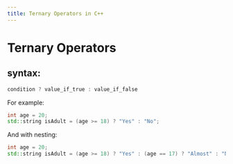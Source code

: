 ```yaml
---
title: Ternary Operators in C++
---
```

# Ternary Operators 

## syntax:

```cpp
condition ? value_if_true : value_if_false
```

For example:

```cpp
int age = 20;
std::string isAdult = (age >= 18) ? "Yes" : "No";
```

And with nesting:

```cpp
int age = 20;
std::string isAdult = (age >= 18) ? "Yes" : (age == 17) ? "Almost" : "No";
```
